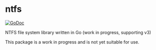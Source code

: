 # ntfs

[![GoDoc](https://godoc.org/github.com/gentlemanautomaton/ntfs?status.svg)](https://godoc.org/github.com/gentlemanautomaton/ntfs)

NTFS file system library written in Go (work in progress, supporting v3)

This package is a work in progress and is not yet suitable for use.
